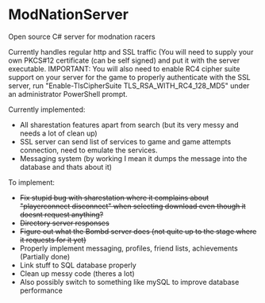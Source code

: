 # ModNationServer
Open source C# server for modnation racers

Currently handles regular http and SSL traffic (You will need to supply your own PKCS#12 certificate (can be self signed) and put it with the server executable.
IMPORTANT: You will also need to enable RC4 cipher suite support on your server for the game to properly authenticate with the SSL server, run "Enable-TlsCipherSuite TLS_RSA_WITH_RC4_128_MD5" under an administrator PowerShell prompt.

Currently implemented:
- All sharestation features apart from search (but its very messy and needs a lot of clean up)
- SSL server can send list of services to game and game attempts connection, need to emulate the services.
- Messaging system (by working I mean it dumps the message into the database and thats about it)

To implement:
- ~~Fix stupid bug with sharestation where it complains about "playerconnect disconnect" when selecting download even though it doesnt request anything?~~
- ~~Directory server responses~~
- ~~Figure out what the Bombd server does (not quite up to the stage where it requests for it yet)~~
- Properly implement messaging, profiles, friend lists, achievements (Partially done)
- Link stuff to SQL database properly
- Clean up messy code (theres a lot)
- Also possibly switch to something like mySQL to improve database performance

